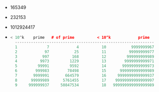 - 165349

- 232153

- 1012924417

- ```cpp
  < 10^k    prime   # of prime          < 10^k            prime
  	-------------------------------------------------------------
  	1             7            4          10           9999999967
  	2            97           25          11          99999999977
  	3           997          168          12         999999999989
  	4          9973         1229          13        9999999999971
  	5         99991         9592          14       99999999999973
  	6        999983        78498          15      999999999999989
  	7       9999991       664579          16     9999999999999937
  	8      99999989      5761455          17    99999999999999997
  	9     999999937     50847534          18   999999999999999989
  ```

  ## 

